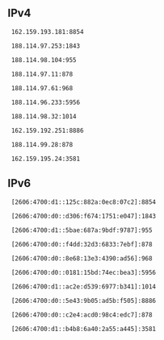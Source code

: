 ## IPv4
```
 162.159.193.181:8854
```
```
 188.114.97.253:1843
```
```
 188.114.98.104:955
```
```
 188.114.97.11:878
```
```
 188.114.97.61:968
```
```
 188.114.96.233:5956
```
```
 188.114.98.32:1014
```
```
 162.159.192.251:8886
```
```
 188.114.99.28:878
```
```
 162.159.195.24:3581
```

## IPv6
```
 [2606:4700:d1::125c:882a:0ec8:07c2]:8854
```
```
 [2606:4700:d0::d306:f674:1751:e047]:1843
```
```
 [2606:4700:d1::5bae:687a:9bdf:9787]:955
```
```
 [2606:4700:d0::f4dd:32d3:6833:7ebf]:878
```
```
 [2606:4700:d0::8e68:13e3:4390:ad56]:968
```
```
 [2606:4700:d0::0181:15bd:74ec:bea3]:5956
```
```
 [2606:4700:d1::ac2e:d539:6977:b341]:1014
```
```
 [2606:4700:d0::5e43:9b05:ad5b:f505]:8886
```
```
 [2606:4700:d0::c2e4:acd0:98c4:edc7]:878
```
```
 [2606:4700:d1::b4b8:6a40:2a55:a445]:3581
```
